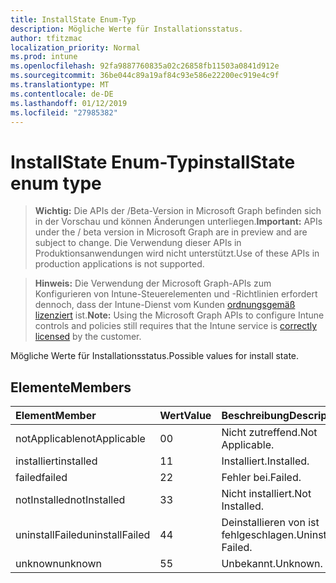 ```yaml
---
title: InstallState Enum-Typ
description: Mögliche Werte für Installationsstatus.
author: tfitzmac
localization_priority: Normal
ms.prod: intune
ms.openlocfilehash: 92fa9887760835a02c26858fb11503a0841d912e
ms.sourcegitcommit: 36be044c89a19af84c93e586e22200ec919e4c9f
ms.translationtype: MT
ms.contentlocale: de-DE
ms.lasthandoff: 01/12/2019
ms.locfileid: "27985382"
---
```

# <a name="installstate-enum-type"></a><span data-ttu-id="1101e-103">InstallState Enum-Typ</span><span class="sxs-lookup"><span data-stu-id="1101e-103">installState enum type</span></span>

> <span data-ttu-id="1101e-104">**Wichtig:** Die APIs der /Beta-Version in Microsoft Graph befinden sich in der Vorschau und können Änderungen unterliegen.</span><span class="sxs-lookup"><span data-stu-id="1101e-104">**Important:** APIs under the / beta version in Microsoft Graph are in preview and are subject to change.</span></span> <span data-ttu-id="1101e-105">Die Verwendung dieser APIs in Produktionsanwendungen wird nicht unterstützt.</span><span class="sxs-lookup"><span data-stu-id="1101e-105">Use of these APIs in production applications is not supported.</span></span>

> <span data-ttu-id="1101e-106">**Hinweis:** Die Verwendung der Microsoft Graph-APIs zum Konfigurieren von Intune-Steuerelementen und -Richtlinien erfordert dennoch, dass der Intune-Dienst vom Kunden [ordnungsgemäß lizenziert](https://go.microsoft.com/fwlink/?linkid=839381) ist.</span><span class="sxs-lookup"><span data-stu-id="1101e-106">**Note:** Using the Microsoft Graph APIs to configure Intune controls and policies still requires that the Intune service is [correctly licensed](https://go.microsoft.com/fwlink/?linkid=839381) by the customer.</span></span>

<span data-ttu-id="1101e-107">Mögliche Werte für Installationsstatus.</span><span class="sxs-lookup"><span data-stu-id="1101e-107">Possible values for install state.</span></span>
## <a name="members"></a><span data-ttu-id="1101e-108">Elemente</span><span class="sxs-lookup"><span data-stu-id="1101e-108">Members</span></span>
|<span data-ttu-id="1101e-109">Element</span><span class="sxs-lookup"><span data-stu-id="1101e-109">Member</span></span>|<span data-ttu-id="1101e-110">Wert</span><span class="sxs-lookup"><span data-stu-id="1101e-110">Value</span></span>|<span data-ttu-id="1101e-111">Beschreibung</span><span class="sxs-lookup"><span data-stu-id="1101e-111">Description</span></span>|
|:---|:---|:---|
|<span data-ttu-id="1101e-112">notApplicable</span><span class="sxs-lookup"><span data-stu-id="1101e-112">notApplicable</span></span>|<span data-ttu-id="1101e-113">0</span><span class="sxs-lookup"><span data-stu-id="1101e-113">0</span></span>|<span data-ttu-id="1101e-114">Nicht zutreffend.</span><span class="sxs-lookup"><span data-stu-id="1101e-114">Not Applicable.</span></span>|
|<span data-ttu-id="1101e-115">installiert</span><span class="sxs-lookup"><span data-stu-id="1101e-115">installed</span></span>|<span data-ttu-id="1101e-116">1</span><span class="sxs-lookup"><span data-stu-id="1101e-116">1</span></span>|<span data-ttu-id="1101e-117">Installiert.</span><span class="sxs-lookup"><span data-stu-id="1101e-117">Installed.</span></span>|
|<span data-ttu-id="1101e-118">failed</span><span class="sxs-lookup"><span data-stu-id="1101e-118">failed</span></span>|<span data-ttu-id="1101e-119">2</span><span class="sxs-lookup"><span data-stu-id="1101e-119">2</span></span>|<span data-ttu-id="1101e-120">Fehler bei.</span><span class="sxs-lookup"><span data-stu-id="1101e-120">Failed.</span></span>|
|<span data-ttu-id="1101e-121">notInstalled</span><span class="sxs-lookup"><span data-stu-id="1101e-121">notInstalled</span></span>|<span data-ttu-id="1101e-122">3</span><span class="sxs-lookup"><span data-stu-id="1101e-122">3</span></span>|<span data-ttu-id="1101e-123">Nicht installiert.</span><span class="sxs-lookup"><span data-stu-id="1101e-123">Not Installed.</span></span>|
|<span data-ttu-id="1101e-124">uninstallFailed</span><span class="sxs-lookup"><span data-stu-id="1101e-124">uninstallFailed</span></span>|<span data-ttu-id="1101e-125">4</span><span class="sxs-lookup"><span data-stu-id="1101e-125">4</span></span>|<span data-ttu-id="1101e-126">Deinstallieren von ist fehlgeschlagen.</span><span class="sxs-lookup"><span data-stu-id="1101e-126">Uninstall Failed.</span></span>|
|<span data-ttu-id="1101e-127">unknown</span><span class="sxs-lookup"><span data-stu-id="1101e-127">unknown</span></span>|<span data-ttu-id="1101e-128">5</span><span class="sxs-lookup"><span data-stu-id="1101e-128">5</span></span>|<span data-ttu-id="1101e-129">Unbekannt.</span><span class="sxs-lookup"><span data-stu-id="1101e-129">Unknown.</span></span>|





